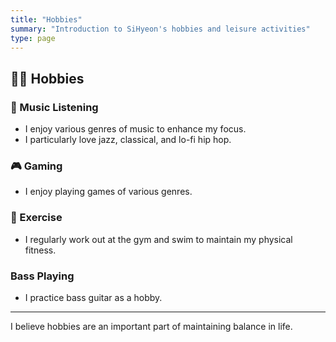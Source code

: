 ```yaml
---
title: "Hobbies"
summary: "Introduction to SiHyeon's hobbies and leisure activities"
type: page
---
```


## 🧘‍♂️ Hobbies

### 🎵 Music Listening

- I enjoy various genres of music to enhance my focus.
- I particularly love jazz, classical, and lo-fi hip hop.

### 🎮 Gaming

- I enjoy playing games of various genres.

### 🧗 Exercise

- I regularly work out at the gym and swim to maintain my physical fitness.

### Bass Playing

- I practice bass guitar as a hobby.

---

I believe hobbies are an important part of maintaining balance in life.
